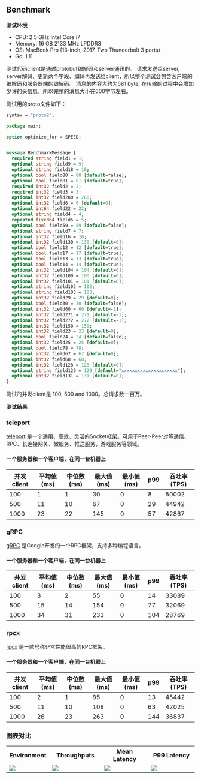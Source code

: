 ## Benchmark

**测试环境**
* CPU:    2.5 GHz Intel Core i7
* Memory: 16 GB 2133 MHz LPDDR3
* OS:     MacBook Pro (13-inch, 2017, Two Thunderbolt 3 ports)
* Go:     1.11

测试代码client是通过protobuf编解码和server通讯的。
请求发送给server, server解码、更新两个字段、编码再发送给client，所以整个测试会包含客户端的编解码和服务器端的编解码。
消息的内容大约为581 byte, 在传输的过程中会增加少许的头信息，所以完整的消息大小在600字节左右。

测试用的proto文件如下：

```proto
syntax = "proto2";

package main;

option optimize_for = SPEED;


message BenchmarkMessage {
  required string field1 = 1;
  optional string field9 = 9;
  optional string field18 = 18;
  optional bool field80 = 80 [default=false];
  optional bool field81 = 81 [default=true];
  required int32 field2 = 2;
  required int32 field3 = 3;
  optional int32 field280 = 280;
  optional int32 field6 = 6 [default=0];
  optional int64 field22 = 22;
  optional string field4 = 4;
  repeated fixed64 field5 = 5;
  optional bool field59 = 59 [default=false];
  optional string field7 = 7;
  optional int32 field16 = 16;
  optional int32 field130 = 130 [default=0];
  optional bool field12 = 12 [default=true];
  optional bool field17 = 17 [default=true];
  optional bool field13 = 13 [default=true];
  optional bool field14 = 14 [default=true];
  optional int32 field104 = 104 [default=0];
  optional int32 field100 = 100 [default=0];
  optional int32 field101 = 101 [default=0];
  optional string field102 = 102;
  optional string field103 = 103;
  optional int32 field29 = 29 [default=0];
  optional bool field30 = 30 [default=false];
  optional int32 field60 = 60 [default=-1];
  optional int32 field271 = 271 [default=-1];
  optional int32 field272 = 272 [default=-1];
  optional int32 field150 = 150;
  optional int32 field23 = 23 [default=0];
  optional bool field24 = 24 [default=false];
  optional int32 field25 = 25 [default=0];
  optional bool field78 = 78;
  optional int32 field67 = 67 [default=0];
  optional int32 field68 = 68;
  optional int32 field128 = 128 [default=0];
  optional string field129 = 129 [default="xxxxxxxxxxxxxxxxxxxxx"];
  optional int32 field131 = 131 [default=0];
}
```

测试的并发client是 100, 500 and 1000。总请求数一百万。

**测试结果**

### teleport

[teleport](https://github.com/henrylee2cn/teleport) 是一个通用、高效、灵活的Socket框架。可用于Peer-Peer对等通信、RPC、长连接网关、微服务、推送服务，游戏服务等领域。

#### 一个服务器和一个客户端，在同一台机器上

并发client|平均值(ms)|中位数(ms)|最大值(ms)|最小值(ms)|p99|吞吐率(TPS)
-------------|-------------|-------------|-------------|-------------|-------------|-------------
100|1|1|30|0|8|50002
500|11|10|67|0|29|44942
1000|23|22|145|0|57|42867

### gRPC

[gRPC](https://github.com/grpc/grpc-go) 是Google开发的一个RPC框架，支持多种编程语言。

#### 一个服务器和一个客户端，在同一台机器上

并发client|平均值(ms)|中位数(ms)|最大值(ms)|最小值(ms)|p99|吞吐率(TPS)
-------------|-------------|-------------|-------------|-------------|-------------|-------------
100|3|2|55|0|14|33089
500|15|14|154|0|77|32069
1000|34|31|233|0|104|28769

### rpcx

[rpcx](https://github.com/smallnest/rpcx) 是一款号称非常性能很高的RPC框架。

#### 一个服务器和一个客户端，在同一台机器上

并发client|平均值(ms)|中位数(ms)|最大值(ms)|最小值(ms)|p99|吞吐率(TPS)
-------------|-------------|-------------|-------------|-------------|-------------|-------------
100|2|1|85|0|13|45442
500|11|10|108|0|63|42025
1000|26|23|263|0|144|36837

### 图表对比

<table>
<tr><th>Environment</th><th>Throughputs</th><th>Mean Latency</th><th>P99 Latency</th></tr>
<tr>
<td width="10%"><img src="https://github.com/henrylee2cn/rpc-benchmark/raw/master/result/env.png"></td>
<td width="30%"><img src="https://github.com/henrylee2cn/rpc-benchmark/raw/master/result/throughput.png"></td>
<td width="30%"><img src="https://github.com/henrylee2cn/rpc-benchmark/raw/master/result/mean_latency.png"></td>
<td width="30%"><img src="https://github.com/henrylee2cn/rpc-benchmark/raw/master/result/p99_latency.png"></td>
</tr>
</table>
